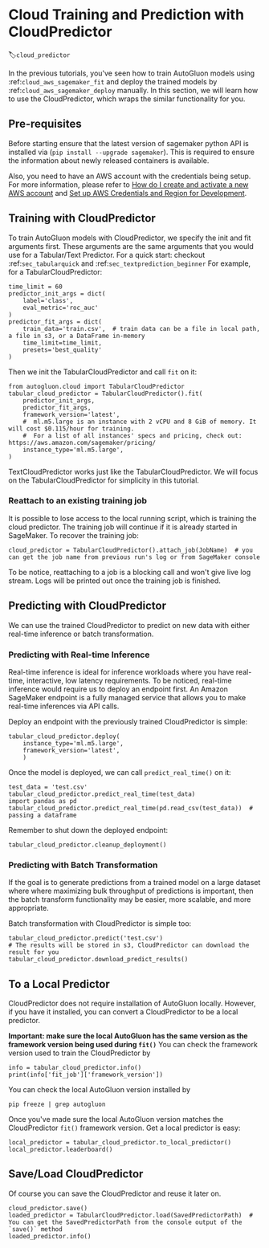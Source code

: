 # Cloud Training and Prediction with CloudPredictor
:label:`cloud_predictor`

In the previous tutorials, you've seen how to train AutoGluon models using :ref:`cloud_aws_sagemaker_fit` and deploy the trained models by :ref:`cloud_aws_sagemaker_deploy` manually. In this section, we will learn how to use the CloudPredictor, which wraps the similar functionality for you.

## Pre-requisites
Before starting ensure that the latest version of sagemaker python API is installed via (`pip install --upgrade sagemaker`). 
This is required to ensure the information about newly released containers is available.

Also, you need to have an AWS account with the credentials being setup. For more information, please refer to [How do I create and activate a new AWS account](https://aws.amazon.com/premiumsupport/knowledge-center/create-and-activate-aws-account/) and [Set up AWS Credentials and Region for Development](https://docs.aws.amazon.com/sdk-for-java/v1/developer-guide/setup-credentials.html).

## Training with CloudPredictor
To train AutoGluon models with CloudPredictor, we specify the init and fit arguments first. These arguments are the same arguments that you would use for a Tabular/Text Predictor. For a quick start: checkout :ref:`sec_tabularquick` and :ref:`sec_textprediction_beginner`
For example, for a TabularCloudPredictor:
```{.python}
time_limit = 60
predictor_init_args = dict(
    label='class',
    eval_metric='roc_auc'
)
predictor_fit_args = dict(
    train_data='train.csv',  # train data can be a file in local path, a file in s3, or a DataFrame in-memory
    time_limit=time_limit,
    presets='best_quality'
)
```
Then we init the TabularCloudPredictor and call `fit` on it:
```{.python}
from autogluon.cloud import TabularCloudPredictor
tabular_cloud_predictor = TabularCloudPredictor().fit(
    predictor_init_args,
    predictor_fit_args,
    framework_version='latest',
    #  ml.m5.large is an instance with 2 vCPU and 8 GiB of memory. It will cost $0.115/hour for training.
    #  For a list of all instances' specs and pricing, check out: https://aws.amazon.com/sagemaker/pricing/
    instance_type='ml.m5.large',
)
```
TextCloudPredictor works just like the TabularCloudPredictor. We will focus on the TabularCloudPredictor for simplicity in this tutorial.

### Reattach to an existing training job
It is possible to lose access to the local running script, which is training the cloud predictor. The training job will continue if it is already started in SageMaker. To recover the training job:
```{.python}
cloud_predictor = TabularCloudPredictor().attach_job(JobName)  # you can get the job name from previous run's log or from SageMaker console
```
To be notice, reattaching to a job is a blocking call and won't give live log stream. Logs will be printed out once the training job is finished.

## Predicting with CloudPredictor
We can use the trained CloudPredictor to predict on new data with either real-time inference or batch transformation.

### Predicting with Real-time Inference
Real-time inference is ideal for inference workloads where you have real-time, interactive, low latency requirements. To be noticed, real-time inference would require us to deploy an endpoint first. An Amazon SageMaker endpoint is a fully managed service that allows you to make real-time inferences via API calls.

Deploy an endpoint with the previously trained CloudPredictor is simple:
```{.python}
tabular_cloud_predictor.deploy(
    instance_type='ml.m5.large',
    framework_version='latest',
    )
```

Once the model is deployed, we can call `predict_real_time()` on it:
```{.python}
test_data = 'test.csv'
tabular_cloud_predictor.predict_real_time(test_data)
import pandas as pd
tabular_cloud_predictor.predict_real_time(pd.read_csv(test_data))  # passing a dataframe
```

Remember to shut down the deployed endpoint:
```{.python}
tabular_cloud_predictor.cleanup_deployment()
```

### Predicting with Batch Transformation
If the goal is to generate predictions from a trained model on a large dataset where where maximizing bulk throughput of predictions is important, then the batch transform functionality may be easier, more scalable, and more appropriate.

Batch transformation with CloudPredictor is simple too:
```{.python}
tabular_cloud_predictor.predict('test.csv')
# The results will be stored in s3, CloudPredictor can download the result for you
tabular_cloud_predictor.download_predict_results()
```

## To a Local Predictor
CloudPredictor does not require installation of AutoGluon locally. However, if you have it installed, you can convert a CloudPredictor to be a local predictor.

**Important: make sure the local AutoGluon has the same version as the framework version being used during `fit()`**
You can check the framework version used to train the CloudPredictor by
```{.python}
info = tabular_cloud_predictor.info()
print(info['fit_job']['framework_version'])
```
You can check the local AutoGluon version installed by
```{.bash}
pip freeze | grep autogluon
```
Once you've made sure the local AutoGluon version matches the CloudPredictor `fit()` framework version. Get a local predictor is easy:
```{.python}
local_predictor = tabular_cloud_predictor.to_local_predictor()
local_predictor.leaderboard()
```

## Save/Load CloudPredictor
Of course you can save the CloudPredictor and reuse it later on.
```{.python}
cloud_predictor.save()
loaded_predictor = TabularCloudPredictor.load(SavedPredictorPath)  # You can get the SavedPredictorPath from the console output of the `save()` method
loaded_predictor.info()
```